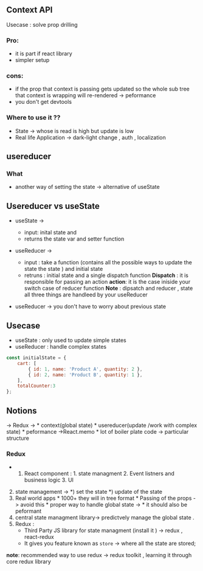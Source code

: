 ##  Context API
 Usecase : solve prop drilling 

 ### Pro: 
 * it is part if react library
 * simpler setup

### cons:
* if the prop that context is passing gets  updated so the whole sub tree that context is wrapping will re-rendered -> peformance 
* you don't get devtools

### Where to use it ?? 
* State -> whose is read is high but update is low 
*  Real life Application -> dark-light change , auth , localization

## usereducer 
### What 
* another way of setting the state -> alternative of useState

## Usereducer vs useState
* useState -> 
    - input: inital state and 
    - returns the state var and setter function
* useReducer -> 
    - input : take a function (contains all the possible ways to update the state the state ) and initial state
    - retruns : initial state and a single dispatch function 
**Dispatch** : it is responsible for passing an action 
**action**: it is the case iniside your switch case of reducer function 
**Note** : dipsatch and reducer , state all three things are handleed by your useReducer

* useReducer -> you don't have to worry about previous state  

## Usecase
*  useState : only used to update simple states 
* useReducer : handle complex states  

```js
const initialState = {
    cart: [
        { id: 1, name: 'Product A', quantity: 2 },
        { id: 2, name: 'Product B', quantity: 1 },
    ],
    totalCounter:3
};
```
## Notions 
 -> Redux -> 
        * context(global state)
        * usereducer(update /work with complex state)
        *  peformance  ->React.memo
        *  lot of boiler plate code -> particular structure

### Redux   
* 1. React component : 
           1. state managment
           2. Event listners  and business logic
           3. UI 
2. state management -> 
            *)  set the state 
            *) update of the state
3. Real world apps
        * 1000+ they will in tree format
            * Passing of the props -> avoid this
            * proper way to handle global state -> 
            * it should also be peformant 
4. central state managment library-> predictvely  manage
the global state .
 5. Redux : 
    *  Third Party JS library for state managment (install it ) -> redux , react-redux
    *  It gives you feature known as `store` -> where all the state are stored;
    
**note**: recommended way to use redux -> redux toolkit , learning it through core redux library









